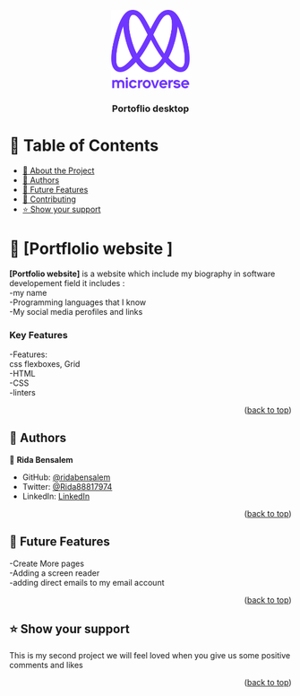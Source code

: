 <a name="readme-top"></a>



<div align="center">

  <img src="murple_logo.png" alt="logo" width="140"  height="auto" />
  <br/>

  <h3><b>Portoflio desktop</b></h3>

</div>



# 📗 Table of Contents

- [📖 About the Project](#about-project)
- [👥 Authors](#authors)
- [🔭 Future Features](#future-features)
- [🤝 Contributing](#contributing)
- [⭐️ Show your support](#support)

<!-- PROJECT DESCRIPTION -->

# 📖 [Portflolio website ] <a name="about-project"></a>


**[Portfolio website]** is a website which include my biography in software developement field
it includes :  <br>
-my name  <br>
-Programming languages that I know  <br>
-My social media perofiles and links  <br>


<!-- Features -->

### Key Features <a name="key-features"></a>

-Features: <br> css flexboxes, Grid  <br>
-HTML  <br>
-CSS  <br>
-linters  <br>

<p align="right">(<a href="#readme-top">back to top</a>)</p>

<!-- AUTHORS -->

## 👥 Authors <a name="authors"></a>


👤 **Rida Bensalem**

- GitHub: [@ridabensalem](https://github.com/ridabensalem)
- Twitter: [@Rida88817974 ](https://twitter.com/Rida88817974)
- LinkedIn: [LinkedIn](https://www.linkedin.com/in/rida-bensalem-7a3329158/)


<p align="right">(<a href="#readme-top">back to top</a>)</p>


## 🔭 Future Features <a name="future-features"></a>
-Create More pages  <br>
-Adding a screen reader  <br>
-adding direct emails to my email account  <br>

<p align="right">(<a href="#readme-top">back to top</a>)</p>

## ⭐️ Show your support <a name="support"></a>

This is my second project we will  feel loved when you  give us some positive comments and likes 

<p align="right">(<a href="#readme-top">back to top</a>)</p>



